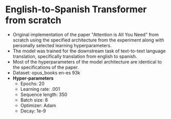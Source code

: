 # English-to-Spanish Transformer from scratch
- Original implementation of the paper "Attention is All You Need" from scratch using the specified architecture from the experiment along with personally selected learning hyperparameters. 
- The model was trained for the downstream task of text-to-text language translation, specifically translation from english to spanish.
- Most of the hyperparameters of the model architecture are identical to the specifications of the paper.
- Dataset: opus_books en-es 93k
- **Hyper-parameters**
  - Epochs: 20
  - Learning rate: .001
  - Sequence length: 350
  - Batch size: 8
  - Optimizer: Adam
  - Decay: 1e-9
